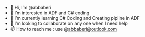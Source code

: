 - 👋 Hi, I’m @abbaberi
- 👀 I’m interested in ADF and C# coding
- 🌱 I’m currently learning C# Coding and Creating pipline in ADF
- 💞️ I’m looking to collaborate on any one when I need help
- 📫 How to reach me : use @abbaberi@outlook.com

<!---
abbaberi/abbaberi is a ✨ special ✨ repository because its `README.md` (this file) appears on your GitHub profile.
You can click the Preview link to take a look at your changes.
--->
